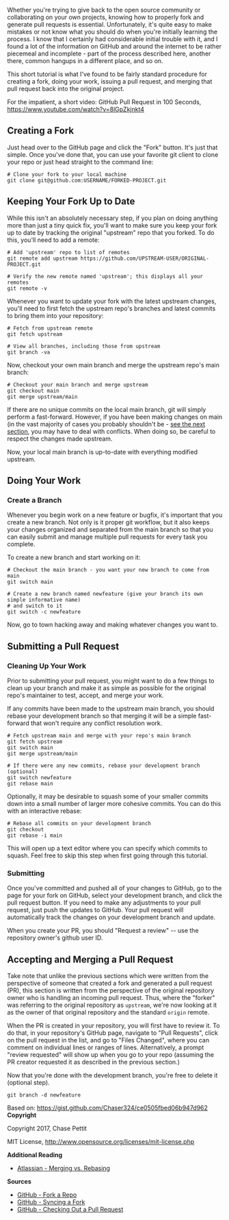 Whether you're trying to give back to the open source community or collaborating on your own projects, knowing how to properly fork and generate pull requests is essential. Unfortunately, it's quite easy to make mistakes or not know what you should do when you're initially learning the process. I know that I certainly had considerable initial trouble with it, and I found a lot of the information on GitHub and around the internet to be rather piecemeal and incomplete - part of the process described here, another there, common hangups in a different place, and so on.

This short tutorial is what I've found to be fairly standard procedure for creating a fork, doing your work, issuing a pull request, and merging that pull request back into the original project.

For the impatient, a short video: GitHub Pull Request in 100 Seconds, https://www.youtube.com/watch?v=8lGpZkjnkt4

## Creating a Fork

Just head over to the GitHub page and click the "Fork" button. It's just that simple. Once you've done that, you can use your favorite git client to clone your repo or just head straight to the command line:

```shell
# Clone your fork to your local machine
git clone git@github.com:USERNAME/FORKED-PROJECT.git
```

## Keeping Your Fork Up to Date

While this isn't an absolutely necessary step, if you plan on doing anything more than just a tiny quick fix, you'll want to make sure you keep your fork up to date by tracking the original "upstream" repo that you forked. To do this, you'll need to add a remote:

```shell
# Add 'upstream' repo to list of remotes
git remote add upstream https://github.com/UPSTREAM-USER/ORIGINAL-PROJECT.git

# Verify the new remote named 'upstream'; this displays all your remotes
git remote -v
```

Whenever you want to update your fork with the latest upstream changes, you'll need to first fetch the upstream repo's branches and latest commits to bring them into your repository:

```shell
# Fetch from upstream remote
git fetch upstream

# View all branches, including those from upstream
git branch -va
```

Now, checkout your own main branch and merge the upstream repo's main branch:

```shell
# Checkout your main branch and merge upstream
git checkout main
git merge upstream/main
```

If there are no unique commits on the local main branch, git will simply perform a fast-forward. However, if you have been making changes on main (in the vast majority of cases you probably shouldn't be - [see the next section](#doing-your-work), you may have to deal with conflicts. When doing so, be careful to respect the changes made upstream.

Now, your local main branch is up-to-date with everything modified upstream.

## Doing Your Work

### Create a Branch

Whenever you begin work on a new feature or bugfix, it's important that you create a new branch. Not only is it proper git workflow, but it also keeps your changes organized and separated from the main branch so that you can easily submit and manage multiple pull requests for every task you complete.

To create a new branch and start working on it:

```shell
# Checkout the main branch - you want your new branch to come from main
git switch main

# Create a new branch named newfeature (give your branch its own simple informative name)
# and switch to it
git switch -c newfeature
```

Now, go to town hacking away and making whatever changes you want to.

## Submitting a Pull Request

### Cleaning Up Your Work

Prior to submitting your pull request, you might want to do a few things to clean up your branch and make it as simple as possible for the original repo's maintainer to test, accept, and merge your work.

If any commits have been made to the upstream main branch, you should rebase your development branch so that merging it will be a simple fast-forward that won't require any conflict resolution work.

```shell
# Fetch upstream main and merge with your repo's main branch
git fetch upstream
git switch main
git merge upstream/main

# If there were any new commits, rebase your development branch (optional)
git switch newfeature
git rebase main
```

Optionally, it may be desirable to squash some of your smaller commits down into a small number of larger more cohesive commits. You can do this with an interactive rebase:

```shell
# Rebase all commits on your development branch
git checkout 
git rebase -i main
```

This will open up a text editor where you can specify which commits to squash. Feel free to skip this step when first going through this tutorial.

### Submitting

Once you've committed and pushed all of your changes to GitHub, go to the page for your fork on GitHub, select your development branch, and click the pull request button. If you need to make any adjustments to your pull request, just push the updates to GitHub. Your pull request will automatically track the changes on your development branch and update. 

When you create your PR, you should "Request a review" -- use the repository owner's github user ID. 

## Accepting and Merging a Pull Request

Take note that unlike the previous sections which were written from the perspective of someone that created a fork and generated a pull request (PR), this section is written from the perspective of the original repository owner who is handling an incoming pull request. Thus, where the "forker" was referring to the original repository as `upstream`, we're now looking at it as the owner of that original repository and the standard `origin` remote.

When the PR is created in your repository, you will first have to review it. To do that, in your repository's GitHub page, navigate to "Pull Requests", click on the pull request in the list, and go to "Files Changed", where you can comment on individual lines or ranges of lines. Alternatively, a prompt "review requested" will show up when you go to your repo (assuming the PR creator requested it as described in the previous section.)


Now that you're done with the development branch, you're free to delete it (optional step).

```shell
git branch -d newfeature
```

Based on: https://gist.github.com/Chaser324/ce0505fbed06b947d962
**Copyright**

Copyright 2017, Chase Pettit

MIT License, http://www.opensource.org/licenses/mit-license.php

**Additional Reading**

* [Atlassian - Merging vs. Rebasing](https://www.atlassian.com/git/tutorials/merging-vs-rebasing)

**Sources**

* [GitHub - Fork a Repo](https://help.github.com/articles/fork-a-repo)
* [GitHub - Syncing a Fork](https://help.github.com/articles/syncing-a-fork)
* [GitHub - Checking Out a Pull Request](https://help.github.com/articles/checking-out-pull-requests-locally)

```

```
